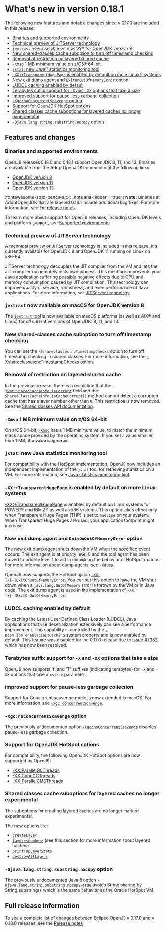 <!--
* Copyright (c) 2017, 2021 IBM Corp. and others
*
* This program and the accompanying materials are made
* available under the terms of the Eclipse Public License 2.0
* which accompanies this distribution and is available at
* https://www.eclipse.org/legal/epl-2.0/ or the Apache
* License, Version 2.0 which accompanies this distribution and
* is available at https://www.apache.org/licenses/LICENSE-2.0.
*
* This Source Code may also be made available under the
* following Secondary Licenses when the conditions for such
* availability set forth in the Eclipse Public License, v. 2.0
* are satisfied: GNU General Public License, version 2 with
* the GNU Classpath Exception [1] and GNU General Public
* License, version 2 with the OpenJDK Assembly Exception [2].
*
* [1] https://www.gnu.org/software/classpath/license.html
* [2] http://openjdk.java.net/legal/assembly-exception.html
*
* SPDX-License-Identifier: EPL-2.0 OR Apache-2.0 OR GPL-2.0 WITH
* Classpath-exception-2.0 OR LicenseRef-GPL-2.0 WITH Assembly-exception
-->


# What's new in version 0.18.1

The following new features and notable changes since v 0.17.0 are included in this release:

- [Binaries and supported environments](#binaries-and-supported-environments)
- [Technical preview of JITServer technology](#technical-preview-of-jitserver-technology)
- [`jextract` now available on macOS&reg; for OpenJDK version 8](#jextract-now-available-on-macos-for-openjdk-version-8)
- [New shared-classes cache suboption to turn off timestamp checking](#new-shared-classes-cache-suboption-to-turn-off-timestamp-checking)
- [Removal of restriction on layered shared cache](#removal-of-restriction-on-layered-shared-cache)
- [`-Xmso` 1 MB minimum value on z/OS&reg; 64-bit](#-xmso-1-mb-minimum-value-on-zos-64-bit)
- [`jstat`: new Java&trade; statistics monitoring tool](#jstat-new-java-statistics-monitoring-tool)
- [`-XX:+TransparentHugePage` is enabled by default on more Linux&reg; systems](#-xxtransparenthugepage-is-enabled-by-default-on-more-linux-systems)
- [New exit dump agent and `ExitOnOutOfMemoryError` option](#new-exit-dump-agent-and-exitonoutofmemoryerror-option)
- [LUDCL caching enabled by default](#ludcl-caching-enabled-by-default)
- [Terabytes suffix support for `-X` and `-XX` options that take a size](#terabytes-suffix-support-for-x-and-xx-options-that-take-a-size)
- [Improved support for pause-less garbage collection](#improved-support-for-pause-less-garbage-collection)
- [`-Xgc:noConcurrentScavenge` option](#-xgcnoconcurrentscavenge-option)
- [Support for OpenJDK HotSpot options](#support-for-openjdk-hotspot-options)
- [Shared classes cache suboptions for layered caches no longer experimental](#shared-classes-cache-suboptions-for-layered-caches-no-longer-experimental)
- [`-Djava.lang.string.substring.nocopy` option](#-djavalangstringsubstringnocopy-option)


## Features and changes

### Binaries and supported environments

OpenJ9 releases 0.18.0 and 0.18.1 support OpenJDK 8, 11, and 13. Binaries are available from the AdoptOpenJDK community at the following links:

- [OpenJDK version 8](https://adoptopenjdk.net/archive.html?variant=openjdk8&jvmVariant=openj9)
- [OpenJDK version 11](https://adoptopenjdk.net/archive.html?variant=openjdk11&jvmVariant=openj9)
- [OpenJDK version 13](https://adoptopenjdk.net/archive.html?variant=openjdk13&jvmVariant=openj9)

:fontawesome-solid-pencil-alt:{: .note aria-hidden="true"} **Note:** Binaries at AdoptOpenJDK that are labeled 0.18.1 include additional bug fixes. For more information, see the [release notes](https://github.com/eclipse-openj9/openj9/blob/master/doc/release-notes/0.18/0.18.md).


To learn more about support for OpenJ9 releases, including OpenJDK levels and platform support, see [Supported environments](openj9_support.md).

### Technical preview of JITServer technology

A technical preview of JITServer technology is included in this release. It's currently available for OpenJDK 8 and OpenJDK 11 running on Linux on x86-64.

JITServer technology decouples the JIT compiler from the VM and lets the JIT compiler run remotely in its own process. This mechanism prevents your Java application suffering possible negative effects due to CPU and memory consumption caused by JIT compilation. This technology can improve quality of service, robustness, and even performance of Java applications. For more information, see [JITServer technology](jitserver.md).

### `jextract` now available on macOS for OpenJDK version 8

The [`jextract` tool](tool_jextract.md) is now available on macOS platforms (as well as AIX&reg; and Linux) for _all_ current versions of OpenJDK: 8, 11, and 13.

### New shared-classes cache suboption to turn off timestamp checking

You can set the `-Xshareclasses:noTimestampChecks` option to turn off timestamp checking in shared classes. For more information, see the [-Xshareclasses:noTimestampChecks](xshareclasses.md#notimestampchecks) option.

### Removal of restriction on layered shared cache

In the previous release, there is a restriction that the [`jvmtiSharedCacheInfo.isCorrupt`](interface_jvmti.md#jvmtisharedcacheinfo-structure) field and the `SharedClassCacheInfo.isCacheCorrupt()` method cannot detect a corrupted cache that has a layer number other than `0`. This restriction is now removed. See the [Shared classes API documentation](api-shrc.md). <!-- Link to API -->

### `-Xmso` 1 MB minimum value on z/OS 64-bit

On z/OS 64-bit, [`-Xmso`](xmso.md) has a 1 MB minimum value, to match the minimum stack space provided by the operating system. If you set a value smaller than 1 MB, the value is ignored.

### `jstat`: new Java statistics monitoring tool

For compatibility with the HotSpot implementation, OpenJ9 now includes an independent implementation of the `jstat` tool for retrieving statistics on a VM. For more information, see [Java statistics monitoring tool](tool_jstat.md).

### `-XX:+TransparentHugePage` is enabled by default on more Linux systems

[-XX:+TransparentHugePage](xxtransparenthugepage.md) is enabled by default on Linux systems for POWER&reg; and IBM Z&reg; as well as x86 systems. This option takes affect only when Transparent Huge Pages (THP) is set to `madvise` on your system. When Transparent Huge Pages are used, your application footprint might increase.

### New exit dump agent and `ExitOnOutOfMemoryError` option

The new exit dump agent shuts down the VM when the specified event occurs. The exit agent is at priority level 0 and the tool agent has been moved to priority level 1 to aid in mimicking the behavior of HotSpot options. For more information about dump agents, see [`-Xdump`](xdump.md#dump-agents).

OpenJ9 now supports the HotSpot option [`-XX:[+|-]ExitOnOutOfMemoryError`](xxexitonoutofmemoryerror.md). You can set this option to have the VM shut down when a `java.lang.OutOfMemory` error is thrown by the VM or in Java code. The exit dump agent is used in the implementation of `-XX:[+|-]ExitOnOutOfMemoryError`.

### LUDCL caching enabled by default
By caching the Latest User Defined Class Loader (LUDCL), Java applications that use deserialization extensively can see a performance improvement. This capability is controlled by the [`-Dcom.ibm.enableClassCaching`](dcomibmenableclasscaching.md) system property and is now enabled by default. This feature was disabled for the 0.17.0 release due to [issue #7332](https://github.com/eclipse-openj9/openj9/issues/7332) which has now been resolved.


### Terabytes suffix support for `-X` and `-XX` options that take a size

OpenJ9 now supports 't' and 'T' suffixes (indicating terabytes) for `-X` and `-XX` options that take a `<size>` parameter.

### Improved support for pause-less garbage collection

Support for Concurrent scavenge mode is now extended to macOS. For more information, see [`-Xgc:concurrentScavenge`](xgc.md#concurrentscavenge).

### `-Xgc:noConcurrentScavenge` option

The previously undocumented option [`-Xgc:noConcurrentScavenge`](xgc.md#noconcurrentscavenge) disables pause-less garbage collection.

### Support for OpenJDK HotSpot options

For compatibility, the following OpenJDK HotSpot options are now supported by OpenJ9:

- [-XX:ParallelGCThreads](xxparallelgcthreads.md)
- [-XX:ConcGCThreads](xxconcgcthreads.md)
- [-XX:ParallelCMSThreads](xxparallelcmsthreads.md)

### Shared classes cache suboptions for layered caches no longer experimental

The suboptions for creating layered caches are no longer marked experimental.

The new options are:

- [`createLayer`](xshareclasses.md#createlayer)
- [`layer=<number>`](xshareclasses.md#layer) (see this section for more information about layered caches)
- [`printTopLayerStats`](xshareclasses.md#printtoplayerstats-cache-utility)
- [`destroyAllLayers`](xshareclasses.md#destroyalllayers)

### `-Djava.lang.string.substring.nocopy` option

The previously undocumented Java 8 option [`-Djava.lang.string.substring.nocopy=true`](djavalangstringsubstringnocopy.md) avoids String sharing by String.substring(), which is the same behavior as the Oracle HotSpot VM.

## Full release information

To see a complete list of changes between Eclipse OpenJ9 v 0.17.0 and v 0.18.0 releases, see the [Release notes](https://github.com/eclipse-openj9/openj9/blob/master/doc/release-notes/0.18/0.18.md).

<!-- ==== END OF TOPIC ==== version0.18.md ==== -->
